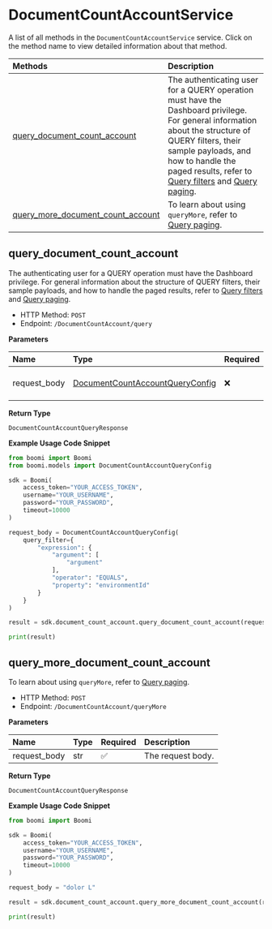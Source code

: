 # DocumentCountAccountService

A list of all methods in the `DocumentCountAccountService` service. Click on the method name to view detailed information about that method.

| Methods                                                                 | Description                                                                                                                                                                                                                                                                                                                      |
| :---------------------------------------------------------------------- | :------------------------------------------------------------------------------------------------------------------------------------------------------------------------------------------------------------------------------------------------------------------------------------------------------------------------------- |
| [query_document_count_account](#query_document_count_account)           | The authenticating user for a QUERY operation must have the Dashboard privilege. For general information about the structure of QUERY filters, their sample payloads, and how to handle the paged results, refer to [Query filters](#section/Introduction/Query-filters) and [Query paging](#section/Introduction/Query-paging). |
| [query_more_document_count_account](#query_more_document_count_account) | To learn about using `queryMore`, refer to [Query paging](#section/Introduction/Query-paging).                                                                                                                                                                                                                                   |

## query_document_count_account

The authenticating user for a QUERY operation must have the Dashboard privilege. For general information about the structure of QUERY filters, their sample payloads, and how to handle the paged results, refer to [Query filters](#section/Introduction/Query-filters) and [Query paging](#section/Introduction/Query-paging).

- HTTP Method: `POST`
- Endpoint: `/DocumentCountAccount/query`

**Parameters**

| Name         | Type                                                                            | Required | Description       |
| :----------- | :------------------------------------------------------------------------------ | :------- | :---------------- |
| request_body | [DocumentCountAccountQueryConfig](../models/DocumentCountAccountQueryConfig.md) | ❌       | The request body. |

**Return Type**

`DocumentCountAccountQueryResponse`

**Example Usage Code Snippet**

```python
from boomi import Boomi
from boomi.models import DocumentCountAccountQueryConfig

sdk = Boomi(
    access_token="YOUR_ACCESS_TOKEN",
    username="YOUR_USERNAME",
    password="YOUR_PASSWORD",
    timeout=10000
)

request_body = DocumentCountAccountQueryConfig(
    query_filter={
        "expression": {
            "argument": [
                "argument"
            ],
            "operator": "EQUALS",
            "property": "environmentId"
        }
    }
)

result = sdk.document_count_account.query_document_count_account(request_body=request_body)

print(result)
```

## query_more_document_count_account

To learn about using `queryMore`, refer to [Query paging](#section/Introduction/Query-paging).

- HTTP Method: `POST`
- Endpoint: `/DocumentCountAccount/queryMore`

**Parameters**

| Name         | Type | Required | Description       |
| :----------- | :--- | :------- | :---------------- |
| request_body | str  | ✅       | The request body. |

**Return Type**

`DocumentCountAccountQueryResponse`

**Example Usage Code Snippet**

```python
from boomi import Boomi

sdk = Boomi(
    access_token="YOUR_ACCESS_TOKEN",
    username="YOUR_USERNAME",
    password="YOUR_PASSWORD",
    timeout=10000
)

request_body = "dolor L"

result = sdk.document_count_account.query_more_document_count_account(request_body=request_body)

print(result)
```

